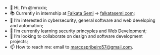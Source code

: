 - 👋 Hi, I’m @mrxxix;
- 📚 Currently in internship at [Falkata Semi](https://github.com/Falkata-Semi) -> [falkatasemi.com](https://falkatasemi.com);
- 👀 I’m interested in cybersecurity, general software and web developing and automation;
- 🌱 I’m currently learning security princyples and Web Development;
- 🎨 I’m looking to collaborate on design and software development projects;
- 📫 How to reach me: email to marcospribeiro57@gmail.com.
